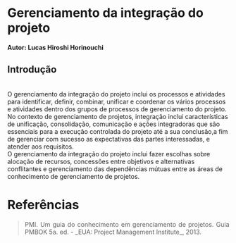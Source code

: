 # Gerenciamento da integração do projeto

**Autor: Lucas Hiroshi Horinouchi**

## Introdução
<br>
O gerenciamento da integração do projeto inclui os processos e atividades para identificar, definir, combinar,
unificar e coordenar os vários processos e atividades dentro dos grupos de processos de gerenciamento do
projeto. 
<br>
No contexto de gerenciamento de projetos, integração inclui características de unificação, consolidação, comunicação e ações integradoras que são essenciais para a execução controlada do projeto até a sua conclusão,a fim de gerenciar com sucesso as expectativas das partes interessadas, e atender aos requisitos.
<br>
O gerenciamento da integração do projeto inclui fazer escolhas sobre alocação de recursos, concessões entre
objetivos e alternativas conflitantes e gerenciamento das dependências mútuas entre as áreas de conhecimento
de gerenciamento de projetos.

# Referências

> <p align = "justify"> PMI. Um guia do conhecimento em gerenciamento de projetos. Guia PMBOK 5a. ed. - _EUA: Project Management Institute_, 2013.</p>